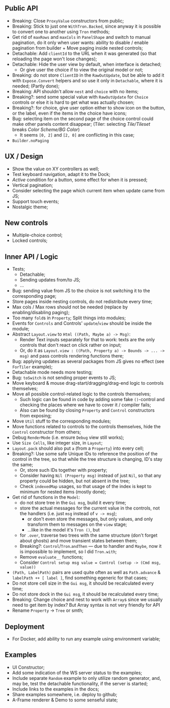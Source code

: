 ## Public API

* Breaking: Close `ProxyValue` constructors from public;
* Breaking: Stick to just one `WithTron.Backed`, since anyway it is possible to convert one to another using `Tron` methods;
* Get rid of `maxRows` and `maxCols` in `PanelShape` and switch to manual pagination, do it only when user wants: ability to disable / enable pagination from builder + Move paging inside nested controls;
* Detachable: Add `clientId` to the URL when it was generated (so that reloading the page won't lose changes);
* Detachable: Hide the user view by default, when interface is detached;
    * Or give user the choice if to view the original model or not;
* Breaking: do not store `ClientID` in the `RawOutUpdate`, but be able to add it with `Expose.Convert` helpers and so use it only in `Detachable`, where it is needed; (Partly done);
* Breaking: API shouldn't allow `nest` and `choice` with no items;
* Breaking?: send some special value with `RawOutUpdate` for `Choice` controls or else it is hard to get what was actually chosen;
* Breaking?: for choice, give user option either to show icon on the button, or the label, even if the items in the choice have icons;
* Bug: selecting item on the second page of the choice control could make other panels content disappear; (Tiler: selecting _Tile/Tileset_ breaks _Color Scheme/BG Color_)
    * It seems `[0, 2]` and `[2, 0]` are conflicting in this case;
* `Builder.noPaging`

## UX / Design

* Show the value on XY controllers as well;
* Test keyboard navigation, adapt it to the Dock;
* _Active_ condition for a button, some effect for when it is pressed;
* Vertical pagination;
* Consider selecting the page which current item when update came from JS;
* Support touch events;
* Nostalgic theme;

## New controls

* Multiple-choice control;
* Locked controls;

## Inner API / Logic

* Tests;
    * Detachable;
    * Sending updates from/to JS;
    * ...
* Bug: sending value from JS to the choice is not switching it to the corresponding page;
* Store pages inside nesting controls, do not redistribute every time;
* Max cols / Max rows should not be needed (replace by enabling/disabling paging);
* Too many `fold`s in `Property`; Split things into modules;
* Events for `Controls` and Controls' `update`/`view` should be inside the module;
* Abstract `Layout.view` to `Html ((Path, Maybe a) -> Msg)`:
    * Render Text inputs separately for that to work: texts are the only controls that don't react on click rather on input;
    * Or, do it as `Layout.view : ((Path, Property a) -> Bounds -> ... -> msg)` and pass controls rendering functions there;
* Bug: applying updates as several packages from JS gives no effect (see `ForTiler` example);
* Detachable mode needs more testing;
* Bug: `toSwitch` is not sending proper events to JS;
* Move keyboard & mouse drag-start/dragging/drag-end logic to controls themselves;
* Move all possible control-related logic to the controls themselves;
    * Such logic can be found in code by adding some fake `()`-control and checking the places where we have to cover it / compiler fails;
    * Also can be found by closing `Property` and `Control` constructors from exposing;
* Move `Util` stuff to the corresponding modules;
* Move functions related to controls to the controls themselves, hide the `Control` constructor from others;
* Debug `RenderMode` (i.e. ensure `Debug` view still works);
* Use `Size Cells`, like integer size, in `Layout`;
* `Layout.pack` should also put `a` (from a `Property`) into every cell;
* Breaking?: Use some safe Unique IDs to reference the position of the control in the tree, so that while the tree structure is changing, ID's stay the same;
    * Or, store such IDs together with property;
    * Consider having `Nil (Property msg)` instead of just `Nil`, so that any property could be hidden, but not absent in the tree;
    * Check `indexedMap` usages, so that usage of the index is kept to minimum for nested items (mostly done);
* Get rid of functions in the `Model`:
    * do not store tree in the `Gui msg`, build it every time;
    * store the actual messages for the current value in the controls, not the handlers (i.e. just `msg` instead of `v -> msg`);
        * or don't even store the messages, but only values, and only transform them to messages on the `view` stage;
        * ...like in the model it's `Tron ()`, but
    * for `.over`, traverse two trees with the same structure (don't forget about ghosts) and move transient states between them;
    * Breaking?: `Control`/`Tron`.`andThen` — due to handler and `Maybe`, now it is impossible to implement, so I did `Tron.with`;
    * Remove `evaluate__` functions;
    * Consider `Control setup msg value = Control (setup -> (Cmd msg, value))`
* `(Path, LabelPath)` pairs are used quite often as well as `Path.advance` & `labelPath ++ [ label ]`, find something egeneric for that cases;
* Do not store cell size in the `Gui msg`, it should be recalculated every time;
* Do not store dock in the `Gui msg`, it should be recalculated every time;
* Breaking: Change choice and nest to work with `Array`s since we usually need to get item by index? But Array syntax is not very friendly for API
* Rename `Property` -> `Tree` or smth;

## Deployment

* For Docker, add ability to run any example using environment variable;

## Examples

* UI Constructor;
* Add some indication of the WS server status to the examples;
* Include separate `Random` example to only utilize random generator, and, may be, test the detachable functionality, if the server is started;
* Include links to the examples in the docs;
* Share examples somewhere, i.e. deploy to github;
* A-Frame renderer & Demo to some senseful state;
